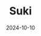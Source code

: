 ---  
layout: startup_page  
title: "Suki"  
id: "suki.ai"  
permalink: "/sukisuki.ai10102024/"  
website: "https://www.suki.ai/"  
funding_round: "Series D"  
funding_amount: "$70M"  
investors: "Hedosophia, Venrock, March Capital, Flare Capital, Breyer Capital, inHealth Ventures"  
about: "Suki provides AI voice solutions for healthcare, aiming to make healthcare technology invisible and assistive. Its flagship product, Suki Assistant, automates clinical documentation, while Suki Platform offers AI and voice capabilities to technology partners. The company focuses on streamlining administrative tasks for clinicians and improving overall efficiency."  
markets: "AI, Healthtech, Software Development, Machine Learning, Voice, Artificial Intelligence (AI), Health Care, Natural Language Processing, Software"  
hq: "Redwood City, California, United States"  
founded_year: "2017"  
linkedin: "https://www.linkedin.com/company/sukihq"  
twitter: "https://twitter.com/SukiHQ"  
instagram: ""  
facebook: "https://www.facebook.com/SukiTeam"  
crunchbase: "https://www.crunchbase.com/organization/sukihq"  
pitchbook: "https://pitchbook.com/profiles/company/227471-23"  

date_display: "10-Oct-2024"  
date: "2024-10-10"

# SEO Optimization  
meta_title: "Suki - Series D Funding ($70M)"  
meta_description: "Suki, Suki provides AI voice solutions for healthcare, aiming to make healthcare technology invisible and assistive. Its flagship product, Suki Assistant, a..."  
meta_keywords: "Suki, AI, Healthtech, Software Development, Machine Learning, Voice, Artificial Intelligence (AI), Health Care, Natural Language Processing, Software, Series D funding"  
canonical_url: "https://startup.projectstartups.com/sukisuki.ai10102024/"  
---